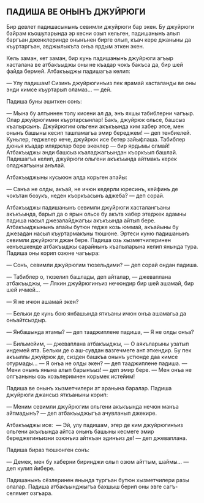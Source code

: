 ## ПАДИША ВЕ ОНЫНЪ ДЖУЙРЮГИ

Бир девлет падишасынынъ севимли джуйрюги бар экен.
Бу джуйрюги байрам къошуларында эр кесни озып кельген, падишанынъ алып баргъан дженклеринде онынънен бирге олып, къач кере джаныны да къуртаргъан, авджылыкъта онъа ярдым эткен экен.

Кель заман, кет заман, бир кунь падишанынъ джуйрюги агъыр хасталана ве атбакъыджы оны не къадар чокъ бакъса да, бир шей файда бермей.
Атбакъыджы падишагъа келип:

— Улу падишам!
Сизинъ джуйрюгинъиз пек ярамай хасталанды ве оны энди кимсе къуртарып оламаз... — дей.

Падиша буны эшиткен сонъ:

— Мына бу алтыннен толу кисени ал да, энъ яхшы табиблерни чагъыр.
Олар джуйрюгимни къуртарсынлар!
Бакъ, джуйрюк ольсе, башсыз къалырсынъ.
Джуйрюгим ольгени акъкъында ким хабер этсе, мен онынъ башыны кесип ташламагъа эмир береджем! — деп тенбиелей.
Куньлер, геджелер кече, джуйрюк исе бетер зайыфлаша.
Табиблер дюнья къадар иляджлар бере экенлер — бир ярдымы олмай!
Атбакъыджы энди башсыз къаладжагъындан къоркъып башлай.
Падишагъа келип, джуйрюги ольгени акъкъында айтмакъ керек оладжагъыны анълай.

Атбакъыджыны куськюн алда корьген апайы:

— Санъа не олды, акъай, не ичюн кедерли юресинъ, кейфинъ де чокътан бозукъ, неден къоркъасынъ аджеба? — деп сорай.

Атбакъыджы падишанынъ севимли джуйрюги хасталангъаны акъкъында, барып да о ярын ольсе бу акъта хабер этеджек адамны падиша насыл джезалайджагъы акъкъында айтып бере.
Атбакъыджынынъ апайы бутюн гедже козь юммай, акъайыны бу джезадан насыл къуртармакъны тюшюне.
Эртеси куню падишанынъ севимли джуйрюги джан бере.
Падиша озь хызметчилеринен кенъешкенде атбакъыджы сарайнынъ къапыларына келип янында тура.
Падиша оны корип озюне чагъыра:

— Сонъ, севимли джуйрюгим тюзельдими? — деп сорай ондан падиша.

— Табиблер о, тюзелип башлады, деп айталар, — джеваплана атбакъыджы, — Лякин джуйрюгинъиз нечюндир бир шей ашамай, бир шей ичмей...

— Я не ичюн ашамай экен?

— Бельки де кунь бою янбашында яткъаны ичюн онъа ашамагьа да онъайтсыздыр.

— Янбашында ятамы? — деп тааджиплене падиша, — Я не олды онъа?

— Бильмейим, — джеваплана атбакъыджы, — О аякъларыны узатып индемей ята.
Бельки де о аш-сувдан вазгечмеге ант эткендир.
Бу пек акъыллы джуйрюк де, сизден башкъа онынъ устюнде даа кимсе отурмады... — Я онъа не олды экен? — деп тааджиплене падиша. 
— Мени онынъ янына алып барынъыз! — деп эмир бере. — Мен онъа не олгъаныны озь козьлеримнен корьмек истейим!

Падиша ве онынъ хызметчилери ат аранына баралар.
Падиша джуйрюги джансыз яткъаныны корип:

— Меним севимли джуйрюгим ольгени акъкъында нечюн манъа айтмадынъ? — деп атбакъыджыгъа ачувланып джекире.

Атбакъыджы исе:
 — Эй, улу падишам, эгер де ким джуйрюгинъиз ольгени акъкъында айтса онынъ башыны кесмеге эмир береджегинъизни озюнъиз айткъан эдинъиз де! — деп джеваплана.

Падиша бираз тюшюнген сонъ:

— Демек, мен бу хаберни биринджи олып озюм айттым, шаймы... — деп кулип йибере.

Падишанынъ сёзлеринен янында тургъан бутюн хызметчилери разы олалар.
Падиша атбакъынджыгъа бахшыш берип оны эвге сагъ-селямет озгъара.
